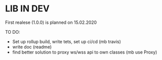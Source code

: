 # LIB IN DEV

First realese (1.0.0) is planned on 15.02.2020

TO DO:

- Set up rollup build, write tets, set up ci/cd (mb travis)
- write doc (readme)
- find better solution to proxy ws/wss api to own classes (mb use Proxy)